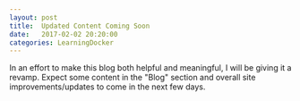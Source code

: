 ```yaml
---
layout: post
title:  Updated Content Coming Soon
date:   2017-02-02 20:20:00
categories: LearningDocker
---
```

In an effort to make this blog both helpful and meaningful, I will be giving it a revamp. Expect some content in the "Blog" section and overall site improvements/updates to come in the next few days.

